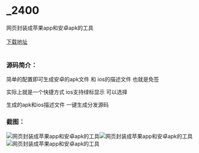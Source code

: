# _2400
网页封装成苹果app和安卓apk的工具
<br/></br>
[下载地址](https://www.uuid2.com/2400.html "下载地址")
<br/></br>
<h3>源码简介：</h3>
<p>简单的配置即可生成安卓的apk文件 和 ios的描述文件 也就是免签 <p>
<p>实际上就是一个快捷方式 ios支持绿标显示 可以选择<p>
<p>生成的apk和ios描述文件 一键生成分发源码<p>
<h3>截图：</h3>
<img src="https://www.uuid2.com/wp-content/uploads/img/202105/9363118383.jpg" alt="网页封装成苹果app和安卓apk的工具"><img src="https://www.uuid2.com/wp-content/uploads/img/202105/a577826193.jpg" alt="网页封装成苹果app和安卓apk的工具"><img src="https://www.uuid2.com/wp-content/uploads/img/202105/3bb8f5a620.jpg" alt="网页封装成苹果app和安卓apk的工具">
